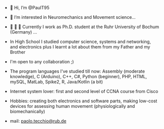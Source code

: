 - 👋 Hi, I’m @PaulT95
- 👀 I’m interested in Neuromechanics and Movement science...
- 🧪 🔬 🦿 Currently I work as Ph.D. student at the Ruhr University of Bochum (Germany) ...
- In High School I studied computer science, systems and networking, and electronics plus I learnt a lot about them from my Father and my Brother
- I'm open to any collaboration ;)

- The program languages I've studied till now: Assembly (moderate knowledge), C (Arduino), C++, C#, Python (beginner), PHP, HTML, mySQL, MatLab, Spike2, R, Java/Kotlin (a bit)
- Internet system lover: first and second level of CCNA course from Cisco 
- Hobbies: creating both electronics and software parts, making low-cost devices for assessing human movement (physiologically and biomechanically)


- mail: paolo.tecchio@rub.de 
<!---
PaulT95/PaulT95 is a ✨ special ✨ repository because its `README.md` (this file) appears on your GitHub profile.
You can click the Preview link to take a look at your changes.
--->
